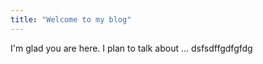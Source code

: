 ```yaml
---
title: "Welcome to my blog"
---
```


I'm glad you are here. I plan to talk about ...
dsfsdffgdfgfdg
